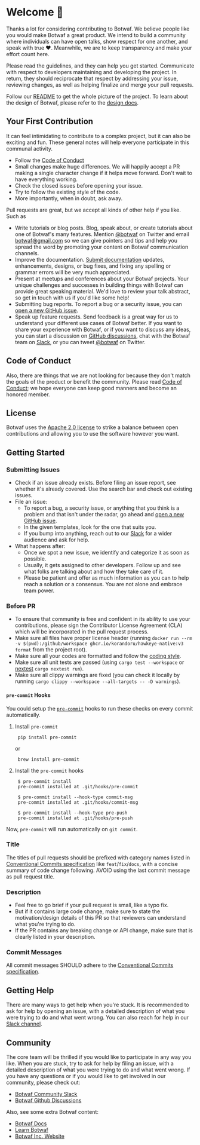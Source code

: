 # Welcome 👋

Thanks a lot for considering contributing to Botwaf. We believe people like you would make Botwaf a great product. We intend to build a community where individuals can have open talks, show respect for one another, and speak with true ❤️. Meanwhile, we are to keep transparency and make your effort count here.

Please read the guidelines, and they can help you get started. Communicate with respect to developers maintaining and developing the project. In return, they should reciprocate that respect by addressing your issue, reviewing changes, as well as helping finalize and merge your pull requests.

Follow our [README](https://github.com/wl4g/botwaf#readme) to get the whole picture of the project. To learn about the design of Botwaf, please refer to the [design docs](https://github.com/wl4g/docs).

## Your First Contribution

It can feel intimidating to contribute to a complex project, but it can also be exciting and fun. These general notes will help everyone participate in this communal activity.

- Follow the [Code of Conduct](https://github.com/wl4g/botwaf/blob/main/CODE_OF_CONDUCT.md)
- Small changes make huge differences. We will happily accept a PR making a single character change if it helps move forward. Don't wait to have everything working.
- Check the closed issues before opening your issue.
- Try to follow the existing style of the code.
- More importantly, when in doubt, ask away.

Pull requests are great, but we accept all kinds of other help if you like. Such as

- Write tutorials or blog posts. Blog, speak about, or create tutorials about one of Botwaf's many features. Mention [@botwaf](https://twitter.com/botwaf) on Twitter and email botwaf@gmail.com so we can give pointers and tips and help you spread the word by promoting your content on Botwaf communication channels.
- Improve the documentation. [Submit documentation](http://github.com/wl4g/botwaf/docs/) updates, enhancements, designs, or bug fixes, and fixing any spelling or grammar errors will be very much appreciated.
- Present at meetups and conferences about your Botwaf projects. Your unique challenges and successes in building things with Botwaf can provide great speaking material. We'd love to review your talk abstract, so get in touch with us if you'd like some help!
- Submitting bug reports. To report a bug or a security issue, you can [open a new GitHub issue](https://github.com/wl4g/botwaf/issues/new).
- Speak up feature requests. Send feedback is a great way for us to understand your different use cases of Botwaf better. If you want to share your experience with Botwaf, or if you want to discuss any ideas, you can start a discussion on [GitHub discussions](https://github.com/wl4g/botwaf/discussions), chat with the Botwaf team on [Slack](https://botwaf.com/slack), or you can tweet [@botwaf](https://twitter.com/botwaf) on Twitter.

## Code of Conduct

Also, there are things that we are not looking for because they don't match the goals of the product or benefit the community. Please read [Code of Conduct](https://github.com/wl4g/botwaf/blob/main/CODE_OF_CONDUCT.md); we hope everyone can keep good manners and become an honored member.

## License

Botwaf uses the [Apache 2.0 license](https://github.com/wl4g/botwaf/blob/master/LICENSE) to strike a balance between open contributions and allowing you to use the software however you want.

## Getting Started

### Submitting Issues

- Check if an issue already exists. Before filing an issue report, see whether it's already covered. Use the search bar and check out existing issues.
- File an issue:
  - To report a bug, a security issue, or anything that you think is a problem and that isn't under the radar, go ahead and [open a new GitHub issue](https://github.com/wl4g/botwaf/issues/new).
  - In the given templates, look for the one that suits you.
  - If you bump into anything, reach out to our [Slack](https://botwaf.com/slack) for a wider audience and ask for help.
- What happens after:
  - Once we spot a new issue, we identify and categorize it as soon as possible.
  - Usually, it gets assigned to other developers. Follow up and see what folks are talking about and how they take care of it.
  - Please be patient and offer as much information as you can to help reach a solution or a consensus. You are not alone and embrace team power.

### Before PR

- To ensure that community is free and confident in its ability to use your contributions, please sign the Contributor License Agreement (CLA) which will be incorporated in the pull request process.
- Make sure all files have proper license header (running `docker run --rm -v $(pwd):/github/workspace ghcr.io/korandoru/hawkeye-native:v3 format` from the project root).
- Make sure all your codes are formatted and follow the [coding style](https://pingcap.github.io/style-guide/rust/).
- Make sure all unit tests are passed (using `cargo test --workspace` or [nextest](https://nexte.st/index.html) `cargo nextest run`).
- Make sure all clippy warnings are fixed (you can check it locally by running `cargo clippy --workspace --all-targets -- -D warnings`).

#### `pre-commit` Hooks

You could setup the [`pre-commit`](https://pre-commit.com/#plugins) hooks to run these checks on every commit automatically.

1. Install `pre-commit`

        pip install pre-commit

    or

        brew install pre-commit

2. Install the `pre-commit` hooks

        $ pre-commit install
        pre-commit installed at .git/hooks/pre-commit

        $ pre-commit install --hook-type commit-msg
        pre-commit installed at .git/hooks/commit-msg

        $ pre-commit install --hook-type pre-push
        pre-commit installed at .git/hooks/pre-push

Now, `pre-commit` will run automatically on `git commit`.

### Title

The titles of pull requests should be prefixed with category names listed in [Conventional Commits specification](https://www.conventionalcommits.org/en/v1.0.0)
like `feat`/`fix`/`docs`, with a concise summary of code change following. AVOID using the last commit message as pull request title.

### Description

- Feel free to go brief if your pull request is small, like a typo fix.
- But if it contains large code change, make sure to state the motivation/design details of this PR so that reviewers can understand what you're trying to do.
- If the PR contains any breaking change or API change, make sure that is clearly listed in your description.

### Commit Messages

All commit messages SHOULD adhere to the [Conventional Commits specification](https://conventionalcommits.org/).

## Getting Help

There are many ways to get help when you're stuck. It is recommended to ask for help by opening an issue, with a detailed description
of what you were trying to do and what went wrong. You can also reach for help in our [Slack channel](https://botwaf.com/slack).

## Community

The core team will be thrilled if you would like to participate in any way you like. When you are stuck, try to ask for help by filing an issue, with a detailed description of what you were trying to do and what went wrong. If you have any questions or if you would like to get involved in our community, please check out:

- [Botwaf Community Slack](https://botwaf.com/slack)
- [Botwaf Github Discussions](https://github.com/wl4g/botwaf/discussions)

Also, see some extra Botwaf content:

- [Botwaf Docs](https://docs.botwaf.com/)
- [Learn Botwaf](https://botwaf.com/product/db)
- [Botwaf Inc. Website](https://botwaf.com)
